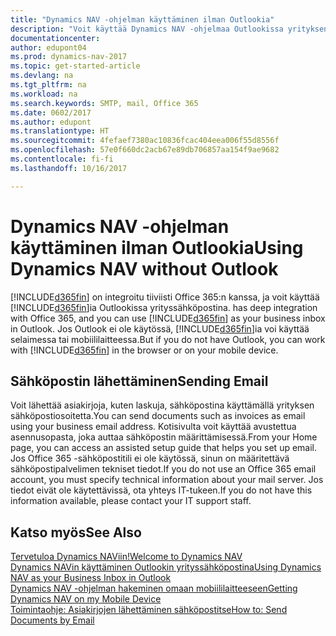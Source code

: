 ```yaml
---
title: "Dynamics NAV -ohjelman käyttäminen ilman Outlookia"
description: "Voit käyttää Dynamics NAV -ohjelmaa Outlookissa yrityksen Saapuneet-kansiona, koska se on integroitu Office 365:een. Outlook ei kuitenkaan ole välttämätön, jos käytät selainta tai mobiililaitetta."
documentationcenter: 
author: edupont04
ms.prod: dynamics-nav-2017
ms.topic: get-started-article
ms.devlang: na
ms.tgt_pltfrm: na
ms.workload: na
ms.search.keywords: SMTP, mail, Office 365
ms.date: 0602/2017
ms.author: edupont
ms.translationtype: HT
ms.sourcegitcommit: 4fefaef7380ac10836fcac404eea006f55d8556f
ms.openlocfilehash: 57e0f660dc2acb67e89db706857aa154f9ae9682
ms.contentlocale: fi-fi
ms.lasthandoff: 10/16/2017

---
```

# <a name="using-dynamics-nav-without-outlook"></a><span data-ttu-id="30ca5-103">Dynamics NAV -ohjelman käyttäminen ilman Outlookia</span><span class="sxs-lookup"><span data-stu-id="30ca5-103">Using Dynamics NAV without Outlook</span></span>
[!INCLUDE[d365fin](includes/d365fin_md.md)]<span data-ttu-id="30ca5-104"> on integroitu tiiviisti Office 365:n kanssa, ja voit käyttää [!INCLUDE[d365fin](includes/d365fin_md.md)]ia Outlookissa yrityssähköpostina.</span><span class="sxs-lookup"><span data-stu-id="30ca5-104"> has deep integration with Office 365, and you can use [!INCLUDE[d365fin](includes/d365fin_md.md)] as your business inbox in Outlook.</span></span> <span data-ttu-id="30ca5-105">Jos Outlook ei ole käytössä, [!INCLUDE[d365fin](includes/d365fin_md.md)]ia voi käyttää selaimessa tai mobiililaitteessa.</span><span class="sxs-lookup"><span data-stu-id="30ca5-105">But if you do not have Outlook, you can work with [!INCLUDE[d365fin](includes/d365fin_md.md)] in the browser or on your mobile device.</span></span>  

## <a name="sending-email"></a><span data-ttu-id="30ca5-106">Sähköpostin lähettäminen</span><span class="sxs-lookup"><span data-stu-id="30ca5-106">Sending Email</span></span>
<span data-ttu-id="30ca5-107">Voit lähettää asiakirjoja, kuten laskuja, sähköpostina käyttämällä yrityksen sähköpostiosoitetta.</span><span class="sxs-lookup"><span data-stu-id="30ca5-107">You can send documents such as invoices as email using your business email address.</span></span> <span data-ttu-id="30ca5-108">Kotisivulta voit käyttää avustettua asennusopasta, joka auttaa sähköpostin määrittämisessä.</span><span class="sxs-lookup"><span data-stu-id="30ca5-108">From your Home page, you can access an assisted setup guide that helps you set up email.</span></span> <span data-ttu-id="30ca5-109">Jos Office 365 -sähköpostitili ei ole käytössä, sinun on määritettävä sähköpostipalvelimen tekniset tiedot.</span><span class="sxs-lookup"><span data-stu-id="30ca5-109">If you do not use an Office 365 email account, you must specify technical information about your mail server.</span></span> <span data-ttu-id="30ca5-110">Jos tiedot eivät ole käytettävissä, ota yhteys IT-tukeen.</span><span class="sxs-lookup"><span data-stu-id="30ca5-110">If you do not have this information available, please contact your IT support staff.</span></span>  


## <a name="see-also"></a><span data-ttu-id="30ca5-111">Katso myös</span><span class="sxs-lookup"><span data-stu-id="30ca5-111">See Also</span></span>
[<span data-ttu-id="30ca5-112">Tervetuloa Dynamics NAViin!</span><span class="sxs-lookup"><span data-stu-id="30ca5-112">Welcome to Dynamics NAV</span></span>](index.md)  
[<span data-ttu-id="30ca5-113">Dynamics NAVin käyttäminen Outlookin yrityssähköpostina</span><span class="sxs-lookup"><span data-stu-id="30ca5-113">Using Dynamics NAV as your Business Inbox in Outlook</span></span>](madeira-outlook.md)  
[<span data-ttu-id="30ca5-114">Dynamics NAV -ohjelman hakeminen omaan mobiililaitteeseen</span><span class="sxs-lookup"><span data-stu-id="30ca5-114">Getting Dynamics NAV on my Mobile Device</span></span>](install-mobile-app.md)  
[<span data-ttu-id="30ca5-115">Toimintaohje: Asiakirjojen lähettäminen sähköpostitse</span><span class="sxs-lookup"><span data-stu-id="30ca5-115">How to: Send Documents by Email</span></span>](ui-how-send-documents-email.md)

